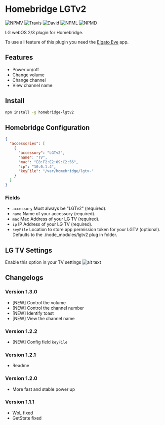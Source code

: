 # Homebridge LGTv2

[![NPMV](https://img.shields.io/npm/v/homebridge-lgtv2.svg?style=flat-square)](https://npmjs.org/package/homebridge-lgtv2)
[![Travis](https://img.shields.io/travis/alessiodionisi/homebridge-lgtv2.svg?style=flat-square)](https://travis-ci.org/alessiodionisi/homebridge-lgtv2)
[![David](https://img.shields.io/david/alessiodionisi/homebridge-lgtv2.svg?style=flat-square)](https://david-dm.org/alessiodionisi/homebridge-lgtv2)
[![NPML](https://img.shields.io/npm/l/homebridge-lgtv2.svg?style=flat-square)](https://github.com/alessiodionisi/homebridge-lgtv2/blob/master/LICENSE)
[![NPMD](https://img.shields.io/npm/dt/homebridge-lgtv2.svg?style=flat-square)](https://npmjs.org/package/homebridge-lgtv2)

LG webOS 2/3 plugin for Homebridge.

To use all feature of this plugin you need the [Elgato Eve](https://www.elgato.com/en/eve/eve-app) app.

## Features
* Power on/off
* Change volume
* Change channel
* View channel name

## Install
```bash
npm install -g homebridge-lgtv2
```

## Homebridge Configuration
```json
{
  "accessories": [
    {
      "accessory": "LGTv2",
      "name": "TV",
      "mac": "E8:F2:E2:09:C2:56",
      "ip": "10.0.1.4",
      "keyFile": "/var/homebridge/lgtv-"
    }
  ]
}
```

### Fields
- `accessory` Must always be "LGTv2" (required).
- `name` Name of your accessory (required).
- `mac` Mac Address of your LG TV (required).
- `ip` IP Address of your LG TV (required).
- `keyFile` Location to store app permission token for your LGTV (optional). Defaults to the ./node_modules/lgtv2 plug in folder.

## LG TV Settings
Enable this option in your TV settings
![alt text](https://s14.postimg.org/3p3fb9fgx/IMG_2750.jpg "TV settings")

## Changelogs
### Version 1.3.0
- [NEW] Control the volume
- [NEW] Control the channel number
- [NEW] Identify toast
- [NEW] View the channel name

### Version 1.2.2
- [NEW] Config field `keyFile`

### Version 1.2.1
- Readme

### Version 1.2.0
- More fast and stable power up

### Version 1.1.1
- WoL fixed
- GetState fixed
